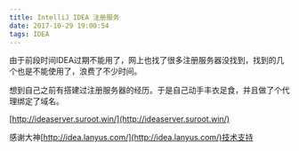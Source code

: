 ```yaml
---
title: IntelliJ IDEA 注册服务
date: 2017-10-29 19:00:54
tags: IDEA
---
```

由于前段时间IDEA过期不能用了，网上也找了很多注册服务器没找到，找到的几个也是不能使用了，浪费了不少时间。

想到自己之前有搭建过注册服务器的经历。于是自己动手丰衣足食，并且做了个代理绑定了域名。

<!--more-->
[http://ideaserver.suroot.win/](http://ideaserver.suroot.win/)


感谢大神[http://idea.lanyus.com/](http://idea.lanyus.com/)技术支持